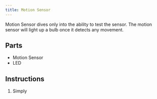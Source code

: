 ```yaml
---
title: Motion Sensor
---
```


Motion Sensor dives only into the ability to test the sensor. The motion sensor will light up a bulb once it detects any movement.

## Parts
- Motion Sensor
- LED

## Instructions
1. Simply 